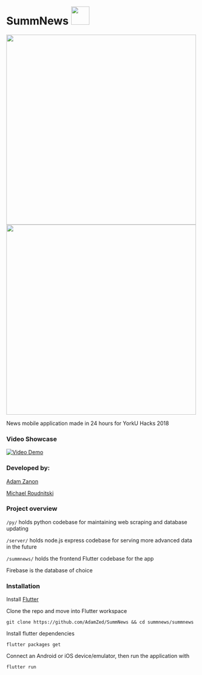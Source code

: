 # SummNews <img src="https://github.com/AdamZed/SummNews/raw/master/summnews/assets/icon/appicon.png" height="48">

<img src="https://i.imgur.com/rPBmMDy.png" height="500"><img src="https://i.imgur.com/cqDMryi.png" height="500">

News mobile application made in 24 hours for YorkU Hacks 2018

### Video Showcase

[![Video Demo](https://img.youtube.com/vi/eiSALJj7fdQ/0.jpg)](https://www.youtube.com/watch?v=eiSALJj7fdQ)

### Developed by:
[Adam Zanon](https://github.com/AdamZed)

[Michael Roudnitski](https://github.com/MichaelRoudnitski)

### Project overview
`/py/` holds python codebase for maintaining web scraping and database updating

`/server/` holds node.js express codebase for serving more advanced data in the future

`/summnews/` holds the frontend Flutter codebase for the app

Firebase is the database of choice

### Installation

Install [Flutter](https://flutter.io)

Clone the repo and move into Flutter workspace

`git clone https://github.com/AdamZed/SummNews && cd summnews/summnews`

Install flutter dependencies

`flutter packages get`

Connect an Android or iOS device/emulator, then run the application with

`flutter run`
